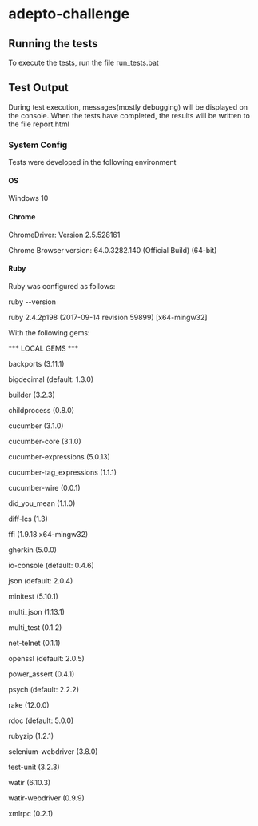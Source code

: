 # adepto-challenge

## Running the tests

To execute the tests, run the file run_tests.bat

## Test Output

During test execution, messages(mostly debugging) will be displayed on the console. When the tests have completed, the results will be written to the file report.html

### System Config
Tests were developed in the following environment

#### OS
Windows 10

#### Chrome
ChromeDriver: Version 2.5.528161

Chrome Browser version: 64.0.3282.140 (Official Build) (64-bit)

#### Ruby
Ruby was configured as follows:

ruby --version

ruby 2.4.2p198 (2017-09-14 revision 59899) [x64-mingw32]

With the following gems:

*** LOCAL GEMS ***

backports (3.11.1)

bigdecimal (default: 1.3.0)

builder (3.2.3)

childprocess (0.8.0)

cucumber (3.1.0)

cucumber-core (3.1.0)

cucumber-expressions (5.0.13)

cucumber-tag_expressions (1.1.1)

cucumber-wire (0.0.1)

did_you_mean (1.1.0)

diff-lcs (1.3)

ffi (1.9.18 x64-mingw32)

gherkin (5.0.0)

io-console (default: 0.4.6)

json (default: 2.0.4)

minitest (5.10.1)

multi_json (1.13.1)

multi_test (0.1.2)

net-telnet (0.1.1)

openssl (default: 2.0.5)

power_assert (0.4.1)

psych (default: 2.2.2)

rake (12.0.0)

rdoc (default: 5.0.0)

rubyzip (1.2.1)

selenium-webdriver (3.8.0)

test-unit (3.2.3)

watir (6.10.3)

watir-webdriver (0.9.9)

xmlrpc (0.2.1)


